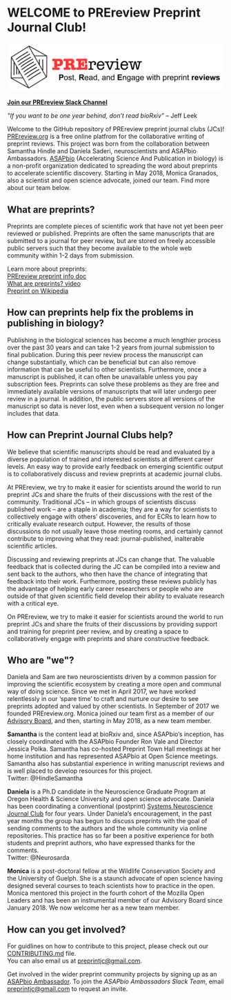 # WELCOME to PREreview Preprint Journal Club!

![PREreview_banner](PREreview_banner.png)

**[Join our PREreview Slack Channel](https://join.slack.com/t/prereview/shared_invite/enQtMzYwMjQzMTk3ODMxLTZhOWQ5M2FmMTY5OTYzZDNhNDg2ZDdhODE2Y2Y4MTVjY2U0OWRiZTA5ZjM3MWM1ZTY0N2E1ODYyNWM1NTc2NDg)**

*"If you want to be one year behind, don’t read bioRxiv”* – Jeff Leek

Welcome to the GitHub repository of PREreview preprint journal clubs (JCs)! [PREreview.org](https://prereview.org) is a free online platfrom for the collaborative writing of preprint reviews. This project was born from the collaboration between Samantha Hindle and Daniela Saderi, neuroscientists and ASAPbio Ambassadors. [ASAPbio](http://asapbio.org/) (Accelerating Science And Publication in biology) is a non-profit organization dedicated to spreading the word about preprints to accelerate scientific discovery. Starting in May 2018, Monica Granados, also a scientist and open science advocate, joined our team. Find more about our team below. 

## What are preprints?
Preprints are complete pieces of scientific work that have not yet been peer reviewed or published. Preprints are often the same manuscripts that are submitted to a journal for peer review, but are stored on freely accessible public servers such that they become available to the whole web community within 1-2 days from submission.

Learn more about preprints:  
[PREreview preprint info doc](https://prereview.org/users/153686/articles/200859-preprint-info-doc)  
[What are preprints? video](https://www.youtube.com/watch?v=2zMgY8Dx9co&feature=youtu.be)  
[Preprint on Wikipedia](https://en.wikipedia.org/wiki/Preprint)   

## How can preprints help fix the problems in publishing in biology?
Publishing in the biological sciences has become a much lengthier process over the past 30 years and can take 1-2 years from journal submission to final publication. During this peer review process the manuscript can change substantially, which can be 
beneficial but can also remove information that can be useful to other scientists. Furthermore, once a manuscript is published, it can often be unavailable unless you pay subscription fees. Preprints can solve these problems as they are free and immediately available versions of manuscripts that will later undergo peer review in a journal. In addition, the public servers store all versions of the manuscript so data is never lost, even when a subsequent version no longer includes that data.

## How can Preprint Journal Clubs help?
We believe that scientific manuscripts should be read and evaluated by a diverse population of trained and interested scientists at different career levels. An easy way to provide early feedback on emerging scientific output is to collaboratively discuss and review preprints at academic journal clubs.  

At PREreview, we try to make it easier for scientists around the world to run preprint JCs and share the fruits of their discussions with the rest of the community. Traditional JCs – in which groups of scientists discuss published work – are a staple in academia; they are a way for scientists to collectively engage with others’ discoveries, and for ECRs to learn how to critically evaluate research output. However, the results of those discussions do not usually leave those meeting rooms, and certainly cannot contribute to improving what they read: journal-published, inalterable scientific articles.  

Discussing and reviewing preprints at JCs can change that. The valuable feedback that is collected during the JC can be compiled into a review and sent back to the authors, who then have the chance of integrating that feedback into their work. Furthermore, posting these reviews publicly has the advantage of helping early career researchers or people who are outside of that given scientific field develop their ability to evaluate research with a critical eye.  

On PREreview, we try to make it easier for scientists around the world to run preprint JCs and share the fruits of their discussions by providing support and training for preprint peer review, and by creating a space to collaboratively engage with preprints and share constructive feedback.  

## Who are "we"?
Daniela and Sam are two neuroscientists driven by a common passion for improving the scientific ecosystem by creating a more open and communal way of doing science. Since we met in April 2017, we have worked relentlessly in our ‘spare time’ to craft and nurture our desire to see preprints adopted and valued by other scientists. In September of 2017 we founded PREreview.org. Monica joined our team first as a member of our [Advisory Board](https://prereview.org/users/153686/articles/254102-prereview-meet-our-advisory-board), and then, starting in May 2018, as a new team member.

**Samantha** is the content lead at bioRxiv and, since ASAPbio’s inception, has closely coordinated with the ASAPbio Founder Ron Vale and Director Jessica Polka. Samantha has co-hosted Preprint Town Hall meetings at her home institution and has represented ASAPbio at Open Science meetings. Samantha also has substantial experience in writing manuscript reviews and is well placed to develop resources for this project.  
Twitter: @HindleSamantha
 
**Daniela** is a Ph.D candidate in the Neuroscience Graduate Program at Oregon Health & Science University and open science advocate. Daniela has been coordinating a conventional (postprint) [Systems Neuroscience Journal Club](https://hearingbrain.org/systemsjournalclub.php) for four years. Under Daniela’s encouragement, in the past year months the group  has begun to discuss preprints with the goal of sending comments to the authors and the whole community via online repositories. This practice has so far been a positive experience for both students and preprint authors, who have expressed thanks for the comments.  
Twitter: @Neurosarda

**Monica** is a post-doctoral fellow at the Wildlife Conservation Society and the University of Guelph. She is a staunch advocate of open science having designed several courses to teach scientists how to practice in the open. Monica mentored this project in the fourth cohort of the Mozilla Open Leaders and has been an instrumental member of our Advisory Board since January 2018. We now welcome her as a new team member. 

## How can you get involved?
For guidlines on how to contribute to this project, please check out our [CONTRIBUTING.md](https://github.com/SamanthaHindle/preprint_JournalClub/blob/master/CONTRIBUTING.md) file.  
You can also email us at preprintjc@gmail.com.  

Get involved in the wider preprint community projects by signing up as an [ASAPbio Ambassador](http://asapbio.org/asapbio-ambassadors). To join the *ASAPbio Ambassadors Slack Team*, email preprintjc@gmail.com to request an invite.






